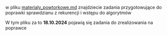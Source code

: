 w pliku [materialy_powtorkowe.md](https://github.com/jesiolowski-wsb/GLA_klasa3_2024/blob/main/sprawdzian-2024-09/poprawka/materialy_powtorkowe.md) znajdziecie zadania przygotowujące do poprawki sprawdzianu z rekurencji i wstępu do algorytmów

W tym pliku za to **18.10.2024** pojawią się zadania do zrealizowania na poprawce
